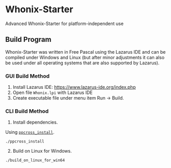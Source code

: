 # Whonix-Starter

Advanced Whonix-Starter for platform-independent use

## Build Program

Whonix-Starter was written in Free Pascal using the Lazarus IDE and can be compiled under Windows and Linux (but after minor adjustments it can also be used under all operating systems that are also supported by Lazarus).

### GUI Build Method

1. Install Lazarus IDE: https://www.lazarus-ide.org/index.php
2. Open file `Whonix.lpi` with Lazarus IDE
3. Create executable file under menu item Run -> Build.

### CLI Build Method

1. Install dependencies.

Using [`ppcross_install`](https://github.com/Whonix/misc/blob/main/ppcross_install).

```
./ppcross_install
```

2. Build on Linux for Windows.

```
./build_on_linux_for_win64
```

